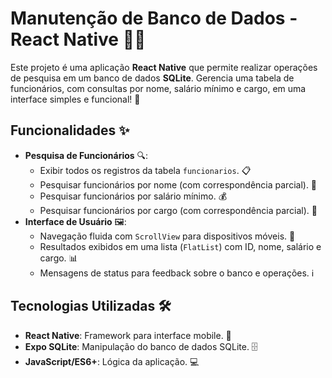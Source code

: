 # Manutenção de Banco de Dados - React Native 📱💾

Este projeto é uma aplicação **React Native** que permite realizar operações de pesquisa em um banco de dados **SQLite**. Gerencia uma tabela de funcionários, com consultas por nome, salário mínimo e cargo, em uma interface simples e funcional! 🚀

## Funcionalidades ✨

- **Pesquisa de Funcionários** 🔍:
  - Exibir todos os registros da tabela `funcionarios`. 📋
  - Pesquisar funcionários por nome (com correspondência parcial). 👤
  - Pesquisar funcionários por salário mínimo. 💰
  - Pesquisar funcionários por cargo (com correspondência parcial). 💼
- **Interface de Usuário** 🖼️:
  - Navegação fluida com `ScrollView` para dispositivos móveis. 📜
  - Resultados exibidos em uma lista (`FlatList`) com ID, nome, salário e cargo. 📊
  - Mensagens de status para feedback sobre o banco e operações. ℹ️

## Tecnologias Utilizadas 🛠️

- **React Native**: Framework para interface mobile. 📱
- **Expo SQLite**: Manipulação do banco de dados SQLite. 🗄️
- **JavaScript/ES6+**: Lógica da aplicação. 💻

